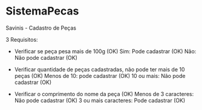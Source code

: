 # SistemaPecas
Savinis - Cadastro de Peças

3 Requisitos:

- Verificar se peça pesa mais de 100g (OK)
	Sim: Pode cadastrar (OK)
	Não: Não pode cadastrar (OK)

- Verificar quantidade de peças cadastradas, não pode ter mais de 10 peças (OK)
	Menos de 10: pode cadastrar (OK)
	10 ou mais: Não pode cadastrar (OK)

- Verificar o comprimento do nome da peça (OK)
	Menos de 3 caracteres: Não pode cadastrar (OK)
	3 ou mais caracteres: Pode cadastrar (OK)
